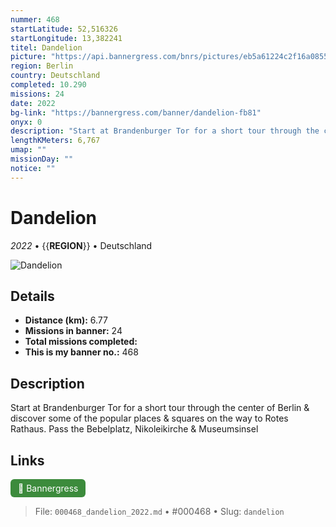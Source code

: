 ```yaml
---
nummer: 468
startLatitude: 52,516326
startLongitude: 13,382241
titel: Dandelion
picture: "https://api.bannergress.com/bnrs/pictures/eb5a61224c2f16a08553a57e8f7b8b43"
region: Berlin
country: Deutschland
completed: 10.290
missions: 24
date: 2022
bg-link: "https://bannergress.com/banner/dandelion-fb81"
onyx: 0
description: "Start at Brandenburger Tor for a short tour through the center of Berlin & discover some of the popular places & squares on the way to Rotes Rathaus. Pass the Bebelplatz, Nikoleikirche & Museumsinsel"
lengthKMeters: 6,767
umap: ""
missionDay: ""
notice: ""
---
```

# Dandelion

*2022* • {{__REGION__}} • Deutschland

![Dandelion](https://api.bannergress.com/bnrs/pictures/eb5a61224c2f16a08553a57e8f7b8b43)



## Details
- **Distance (km):** 6.77
- **Missions in banner:** 24
- **Total missions completed:** 
- **This is my banner no.:** 468



## Description
Start at Brandenburger Tor for a short tour through the center of Berlin & discover some of the popular places & squares on the way to Rotes Rathaus. Pass the Bebelplatz, Nikoleikirche & Museumsinsel



## Links
<a href="https://bannergress.com/banner/dandelion-fb81" target="_blank" style="display:inline-block;margin-right:8px;padding:6px 12px;background:#3c8b3c;color:#fff;text-decoration:none;border-radius:6px;">🔗 Bannergress</a>



> File: `000468_dandelion_2022.md` • #000468 • Slug: `dandelion`
